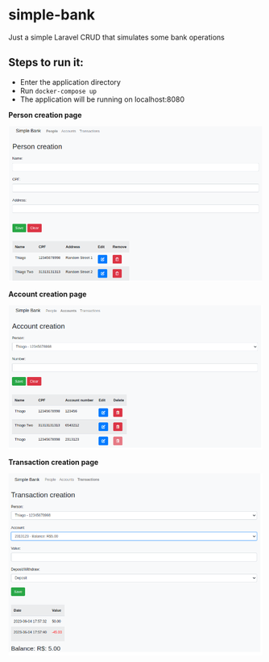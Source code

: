 # simple-bank
Just a simple Laravel CRUD that simulates some bank operations

## Steps to run it:
- Enter the application directory
- Run ```docker-compose up```
- The application will be running on localhost:8080


**Person creation page**

![person_creation](screenshots/person_creation.png)

**Account creation page**

![account_creation](screenshots/account_creation.png)

**Transaction creation page**

![transaction_creation](screenshots/transaction_creation.png)
